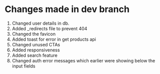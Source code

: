 <h1 class="code-line" data-line-start=0 data-line-end=1 ><a id="Changes_made_in_dev_branch_0"></a>Changes made in dev branch</h1>
<ol>
<li class="has-line-data" data-line-start="1" data-line-end="2">Changed user details in db.</li>
<li class="has-line-data" data-line-start="2" data-line-end="3">Added _redirects file to prevent 404</li>
<li class="has-line-data" data-line-start="3" data-line-end="4">Changed the favicon</li>
<li class="has-line-data" data-line-start="4" data-line-end="5">Added toast for error in get products api</li>
<li class="has-line-data" data-line-start="5" data-line-end="6">Changed unused CTAs</li>
<li class="has-line-data" data-line-start="6" data-line-end="7">Added responsiveness</li>
<li class="has-line-data" data-line-start="7" data-line-end="8">Added search feature</li>
<li class="has-line-data" data-line-start="8" data-line-end="9">Changed auth error messages which earlier were  showing below the input fields</li>
</ol>
